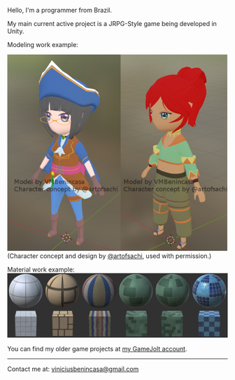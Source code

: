 Hello, I'm a programmer from Brazil.

My main current active project is a JRPG-Style game being developed in Unity.

Modeling work example:

![Example of 3D models](/images/chibimodels.png)
(Character concept and design by <a href="https://www.instagram.com/artofsachi/">@artofsachi</a>, used with permission.)

Material work example:
![Example of materials](/images/materials.png)

You can find my older game projects at <a href="https://gamejolt.com/@vbenincasa">my GameJolt account</a>.

---

Contact me at: <a href="mailto:viniciusbenincasa@gmail.com">viniciusbenincasa@gmail.com</a>
